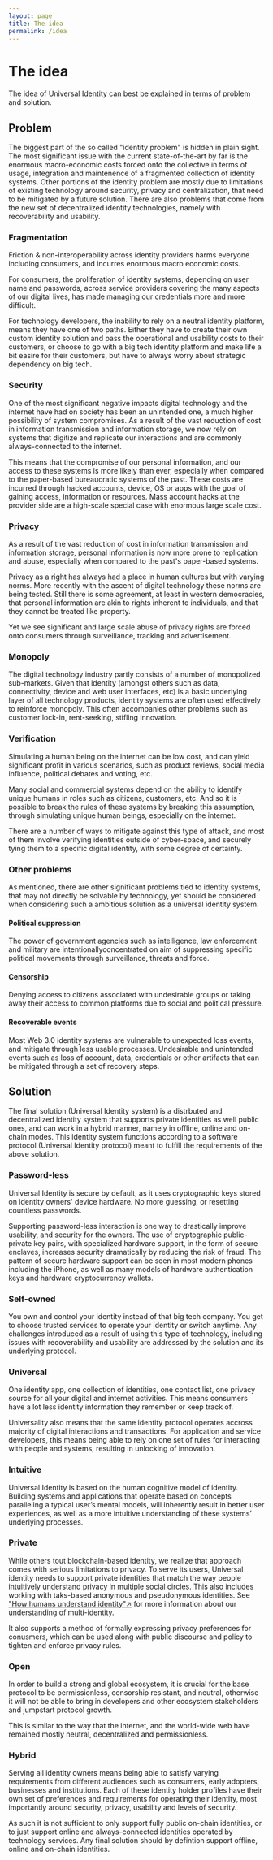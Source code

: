 ```yaml
---
layout: page
title: The idea
permalink: /idea
---
```


# The idea

The idea of Universal Identity can best be explained in terms of problem and solution.

## Problem

The biggest part of the so called "identity problem" is hidden in plain sight. The most significant issue with the current state-of-the-art by far is the enormous macro-economic costs forced onto the collective in terms of usage, integration and maintenence of a fragmented collection of identity systems. Other portions of the identity problem are mostly due to limitations of existing technology around security, privacy and centralization, that need to be mitigated by a future solution. There are also problems that come from the new set of decentralized identity technologies, namely with recoverability and usability.

### Fragmentation

Friction & non-interoperability across identity providers harms everyone including consumers, and incurres enormous macro economic costs.

For consumers, the proliferation of identity systems, depending on user name and passwords, across service providers covering the many aspects of our digital lives, has made managing our credentials more and more difficult.

For technology developers, the inability to rely on a neutral identity platform, means they have one of two paths. Either they have to create their own custom identity solution and pass the operational and usability costs to their customers, or choose to go with a big tech identity platform and make life a bit easire for their customers, but have to always worry about strategic dependency on big tech.

### Security

One of the most significant negative impacts digital technology and the internet have had on society has been an unintended one, a much higher possibility of system compromises. As a result of the vast reduction of cost in information transmission and information storage, we now rely on systems that digitize and replicate our interactions and are commonly always-connected to the internet. 

This means that the compromise of our personal information, and our access to these systems is more likely than ever, especially when compared to the paper-based bureaucratic systems of the past. These costs are incurred through hacked accounts, device, OS or apps with the goal of gaining access, information or resources. Mass account hacks at the provider side are a high-scale special case with enormous large scale cost.

### Privacy

As a result of the vast reduction of cost in information transmission and information storage, personal information is now more prone to replication and abuse, especially when compared to the past's paper-based systems.

Privacy as a right has always had a place in human cultures but with varying norms. More recently with the ascent of digital technology these norms are being tested. Still there is some agreement, at least in western democracies, that personal information are akin to rights inherent to individuals, and that they cannot be treated like property.

Yet we see significant and large scale abuse of privacy rights are forced onto consumers through surveillance, tracking and advertisement.

### Monopoly

The digital technology industry partly consists of a number of monopolized sub-markets. Given that identity (amongst others such as data, connectivity, device and web user interfaces, etc) is a basic underlying layer of all technology products, identity systems are often used effectively to reinforce monopoly. This often accompanies other problems such as customer lock-in, rent-seeking, stifling innovation.

### Verification

Simulating a human being on the internet can be low cost, and can yield significant profit in various scenarios, such as product reviews, social media influence, political debates and voting, etc.

Many social and commercial systems depend on the ability to identify unique humans in roles such as citizens, customers, etc. And so it is possible to break the rules of these systems by breaking this assumption, through simulating unique human beings, especially on the internet.

There are a number of ways to mitigate against this type of attack, and most of them involve verifying identities outside of cyber-space, and securely tying them to a specific digital identity, with some degree of certainty.

### Other problems

As mentioned, there are other significant problems tied to identity systems, that may not directly be solvable by technology, yet should be considered when considering such a ambitious solution as a universal identity system. 

#### Political suppression

The power of government agencies such as intelligence, law enforcement and military are intentionallyconcentrated on aim of suppressing specific political movements through surveillance, threats and force.

#### Censorship

Denying access to citizens associated with undesirable groups or taking away their access to common platforms due to social and political pressure.

#### Recoverable events

Most Web 3.0 identity systems are vulnerable to unexpected loss events, and mitigate through less usable processes. Undesirable and unintended events such as loss of account, data, credentials or other artifacts that can be mitigated through a set of recovery steps.

## Solution

The final solution (Universal Identity system) is a distrbuted and decentralized identity system that supports private identities as well public ones, and can work in a hybrid manner, namely in offline, online and on-chain modes. This identity system functions according to a software protocol (Universal Identity protocol) meant to fulfill the requirements of the above solution.

### Password-less

Universal Identity is secure by default, as it uses cryptographic keys stored on identity owners' device hardware. No more guessing, or resetting countless passwords.

Supporting password-less interaction is one way to drastically improve usability, and security for the owners. The use of cryptographic public-private key pairs, with specialized hardware support, in the form of secure enclaves, increases security dramatically by reducing the risk of fraud. The pattern of secure hardware support can be seen in most modern phones including the iPhone, as well as many models of hardware authentication keys and hardware cryptocurrency wallets.

### Self-owned

You own and control your identity instead of that big tech company. You get to choose trusted services to operate your identity or switch anytime. Any challenges introduced as a result of using this type of technology, including issues with recoverability and usability are addressed by the solution and its underlying protocol.

### Universal

One identity app, one collection of identities, one contact list, one privacy source for all your digital and internet activities. This means consumers have a lot less identity information they remember or keep track of.

Universality also means that the same identity protocol operates accross majority of digital interactions and transactions. For application and service developers, this means being able to rely on one set of rules for interacting with people and systems, resulting in unlocking of innovation.

### Intuitive

Universal Identity is based on the human cognitive model of identity. Building systems and applications that operate based on concepts paralleling a typical user’s mental models, will inherently result in better user experiences, as well as a more intuitive understanding of these systems’ underlying processes.

### Private

While others tout blockchain-based identity, we realize that approach comes with serious limitations to privacy. To serve its users, Universal identity needs to support private identities that match the way people intuitively understand privacy in multiple social circles. This also includes working with taks-based anonymous and pseudonymous identities. See ["How humans understand identity"↗️](https://medium.com/universal-identity/how-humans-understand-identity-367200ae9591) for more information about our understanding of multi-identity.

It also supports a method of formally expressing privacy preferences for conusmers, which can be used along with public discourse and policy to tighten and enforce privacy rules.

### Open

In order to build a strong and global ecosystem, it is crucial for the base protocol to be permissionless, censorship resistant, and neutral, otherwise it will not be able to bring in developers and other ecosystem stakeholders and jumpstart protocol growth.

This is similar to the way that the internet, and the world-wide web have remained mostly neutral, decentralized and permissionless.

### Hybrid

Serving all identity owners means being able to satisfy varying requirements from different audiences such as consumers, early adopters, businesses and institutions. Each of these identity holder profiles have their own set of preferences and requirements for operating their identity, most importantly around security, privacy, usability and levels of security.

As such it is not sufficient to only support fully public on-chain identities, or to just support online and always-connected identities operated by technology services. Any final solution should by defintion support offline, online and on-chain identities.
